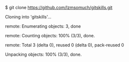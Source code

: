 $ git clone https://github.com/lzmsomuch/gitskills.git

Cloning into 'gitskills'...

remote: Enumerating objects: 3, done

remote: Counting objects: 100% (3/3), done.

remote: Total 3 (delta 0), reused 0 (delta 0), pack-reused 0

Unpacking objects: 100% (3/3), done.
